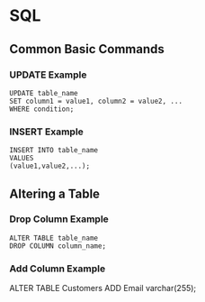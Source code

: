 # SQL

## Common Basic Commands

### UPDATE Example

```
UPDATE table_name
SET column1 = value1, column2 = value2, ...
WHERE condition;
```

### INSERT Example

```
INSERT INTO table_name
VALUES
(value1,value2,...);
```

## Altering a Table

### Drop Column Example

```
ALTER TABLE table_name
DROP COLUMN column_name;
```

### Add Column Example

ALTER TABLE Customers
ADD Email varchar(255);
